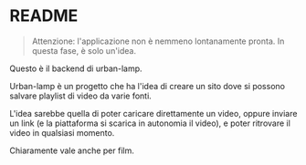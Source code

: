 # README

> Attenzione: l'applicazione non è nemmeno lontanamente pronta. In questa fase, è solo un'idea.

Questo è il backend di urban-lamp.

Urban-lamp è un progetto che ha l'idea di creare un sito dove si possono salvare playlist di video da varie fonti.

L'idea sarebbe quella di poter caricare direttamente un video, oppure inviare un link (e la piattaforma si scarica in autonomia il video),
e poter ritrovare il video in qualsiasi momento.

Chiaramente vale anche per film.